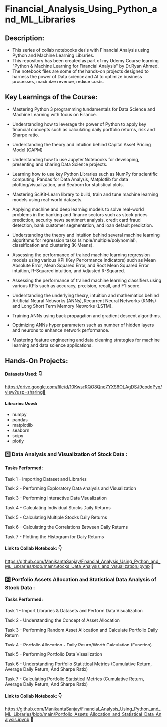 # Financial_Analysis_Using_Python_and_ML_Libraries
## Description:
* This series of collab notebooks deals with Financial Analysis using Python and Machine Learning Libraries.
* This repository has been created as part of my Udemy Course learning "Python & Machine Learning for Financial Analysis" by Dr.Ryan Ahmed.
* The notebook files are some of the hands-on projects designed to harness the power of Data science and AI to optimize business processes, maximize revenue, reduce costs.

## Key Learnings of the Course: 
* Mastering Python 3 programming fundamentals for Data Science and Machine Learning with focus on Finance.

* Understanding how to leverage the power of Python to apply key financial concepts such as calculating daily portfolio returns, risk and Sharpe ratio.

* Understanding the theory and intuition behind Capital Asset Pricing Model (CAPM)

* Understanding how to use Jupyter Notebooks for developing, presenting and sharing Data Science projects.

* Learning how to use key Python Libraries such as NumPy for scientific computing, Pandas for Data Analysis, Matplotlib for data plotting/visualization, and Seaborn for statistical plots.

* Mastering SciKit-Learn library to build, train and tune machine learning models using real-world datasets.

* Applying machine and deep learning models to solve real-world problems in the banking and finance sectors such as stock prices prediction, security news sentiment analysis, credit card fraud detection, bank customer segmentation, and loan default prediction.

* Understanding the theory and intuition behind several machine learning algorithms for regression tasks (simple/multiple/polynomial), classification and clustering (K-Means).

* Assessing the performance of trained machine learning regression models using various KPI (Key Performance indicators) such as Mean Absolute Error, Mean Squared Error, and Root Mean Squared Error intuition, R-Squared intuition, and Adjusted R-Squared.

* Assessing the performance of trained machine learning classifiers using various KPIs such as accuracy, precision, recall, and F1-score.

* Understanding the underlying theory, intuition and mathematics behind Artificial Neural Networks (ANNs), Recurrent Neural Networks (RNNs) and Long Short Term Memory Networks (LSTM).

* Training ANNs using back propagation and gradient descent algorithms.

* Optimizing ANNs hyper parameters such as number of hidden layers and neurons to enhance network performance.

* Mastering feature engineering and data cleaning strategies for machine learning and data science applications.

## Hands-On Projects:
#### Datasets Used: 👇
https://drive.google.com/file/d/10KwseRQO8Qne7YXS6OLAgDSJ9codqPyq/view?usp=sharing🔗 

#### Libraries Used:
* numpy
* pandas
* matplotlib
* seaborn
* scipy
* plotly

### :one:  Data Analysis and Visualization of Stock Data :


#### Tasks Performed:
Task 1 - Importing Dataset and Libraries

Task 2 - Performing Exploratory Data Analysis and Visualization

Task 3 - Performing Interactive Data Visualization

Task 4 - Calculating Individual Stocks Daily Returns

Task 5 - Calculating Multiple Stocks Daily Returns

Task 6 - Calculating the Correlations Between Daily Returns

Task 7 - Plotting the Histogram for Daily Returns


#### Link to Collab Notebook: 👇
https://github.com/ManikantaSanjay/Financial_Analysis_Using_Python_and_ML_Libraries/blob/main/Stocks_Data_Analysis_and_Visualization.ipynb 🔗

### 2️⃣ Portfolio Assets Allocation and Statistical Data Analysis of Stock Data :



#### Tasks Performed:
Task 1 - Import Libraries & Datasets and Perform Data Visualization

Task 2 - Understanding the Concept of Asset Allocation

Task 3 - Performing Random Asset Allocation and Calculate Portfolio Daily Return

Task 4 - Portfolio Allocation - Daily Return/Worth Calculation (Function)

Task 5 - Performing Portfolio Data Visualization

Task 6 - Understanding Portfolio Statistical Metrics (Cumulative Return, Average Daily Return, And Sharpe Ratio)

Task 7 - Calculating Portfolio Statistical Metrics (Cumulative Return, Average Daily Return, And Sharpe Ratio)


#### Link to Collab Notebook: 👇
https://github.com/ManikantaSanjay/Financial_Analysis_Using_Python_and_ML_Libraries/blob/main/Portfolio_Assets_Allocation_and_Statistical_Data_Analysis.ipynb :link:


